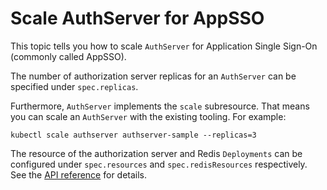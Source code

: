 # Scale AuthServer for AppSSO

This topic tells you how to scale `AuthServer` for Application Single Sign-On (commonly called AppSSO). 

The number of authorization server replicas for an `AuthServer` can be specified under `spec.replicas`.

Furthermore, `AuthServer` implements the `scale` subresource. That means you can scale an `AuthServer`
with the existing tooling. For example:

```shell
kubectl scale authserver authserver-sample --replicas=3
```

The resource of the authorization server and Redis `Deployments` can be configured under `spec.resources`
and `spec.redisResources` respectively. See the [API reference](../crds/authserver.md) for details.
